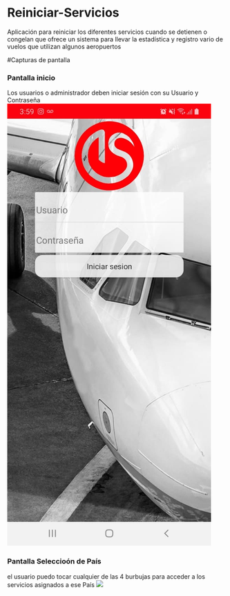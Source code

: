 # Reiniciar-Servicios
Aplicación para reiniciar los diferentes servicios cuando se detienen o congelan que ofrece un sistema para llevar la estadística y registro vario de vuelos que utilizan algunos aeropuertos 

#Capturas de pantalla
### Pantalla inicio
Los usuarios o administrador deben iniciar sesión con su Usuario y Contraseña 
<img src="Capturas/Login.jpg">
### Pantalla Seleccioón de País 
el usuario puedo tocar cualquier de las 4 burbujas para acceder a los servicios asignados a ese País
<img src="Capturas/países.jpg">



